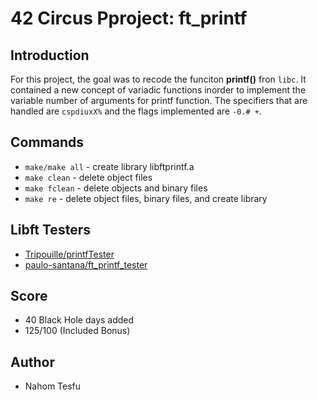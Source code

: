 # 42 Circus Pproject: ft_printf

## Introduction

For this project, the goal was to recode the funciton **printf()** fron `libc`. It contained a new concept of variadic functions inorder to implement the variable number of arguments for printf function. The specifiers that are handled are `cspdiuxX%` and the flags implemented are `-0.# +`.

## Commands

- `make/make all` - create library libftprintf.a
- `make clean` - delete object files
- `make fclean` - delete objects and binary files
- `make re` - delete object files, binary files, and create library

## Libft Testers

- [Tripouille/printfTester](https://github.com/Tripouille/printfTester.git)
- [paulo-santana/ft_printf_tester](https://github.com/paulo-santana/ft_printf_tester.git)

## Score

- 40 Black Hole days added
- 125/100 (Included Bonus) <br>

## Author

- Nahom Tesfu